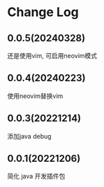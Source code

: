 # Change Log

## 0.0.5(20240328)

还是使用vim, 可启用neovim模式

## 0.0.4(20240223)

使用neovim替换vim

## 0.0.3(20221214)

添加java debug

## 0.0.1(20221206)

简化 java 开发插件包
